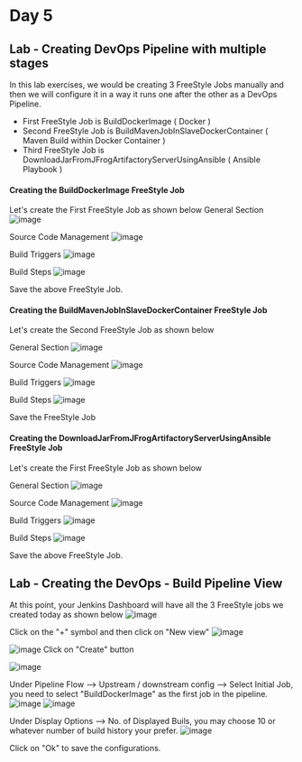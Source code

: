 # Day 5

## Lab - Creating DevOps Pipeline with multiple stages

In this lab exercises, we would be creating 3 FreeStyle Jobs manually and then we will configure it in a way it runs one after the other as a DevOps Pipeline.

- First FreeStyle Job is BuildDockerImage ( Docker )
- Second FreeStyle Job is BuildMavenJobInSlaveDockerContainer ( Maven Build within Docker Container )
- Third FreeStyle Job is DownloadJarFromJFrogArtifactoryServerUsingAnsible ( Ansible Playbook )

#### Creating the BuildDockerImage FreeStyle Job
Let's create the First FreeStyle Job as shown below
General Section
![image](https://github.com/tektutor/devops-dec-2023/assets/12674043/9da7b460-48c3-4405-ab81-7abdf2717cd7)

Source Code Management
![image](https://github.com/tektutor/devops-dec-2023/assets/12674043/7a53e716-68c7-4d12-90b7-2d7723f56d92)

Build Triggers
![image](https://github.com/tektutor/devops-dec-2023/assets/12674043/7e2db4f6-48a4-4873-a820-ccb34efa261c)

Build Steps
![image](https://github.com/tektutor/devops-dec-2023/assets/12674043/703bc3ee-aa08-4060-aaf0-e538971230c8)

Save the above FreeStyle Job.

#### Creating the BuildMavenJobInSlaveDockerContainer FreeStyle Job
Let's create the Second FreeStyle Job as shown below

General Section
![image](https://github.com/tektutor/devops-dec-2023/assets/12674043/e13cbccc-9bca-46f9-a02a-e6ad4ca4a5ca)

Source Code Management
![image](https://github.com/tektutor/devops-dec-2023/assets/12674043/14e9888b-d323-49bd-9fcb-a88203a3f13e)

Build Triggers
![image](https://github.com/tektutor/devops-dec-2023/assets/12674043/8322c3e7-00fd-4f2c-8829-182f461df32e)

Build Steps
![image](https://github.com/tektutor/devops-dec-2023/assets/12674043/bddb25a9-9e6d-485b-a9fd-ce4a9a7a8a9d)

Save the FreeStyle Job


#### Creating the DownloadJarFromJFrogArtifactoryServerUsingAnsible FreeStyle Job
Let's create the First FreeStyle Job as shown below

General Section
![image](https://github.com/tektutor/devops-dec-2023/assets/12674043/7623479e-d680-4957-9fca-826e7560169d)

Source Code Management
![image](https://github.com/tektutor/devops-dec-2023/assets/12674043/17bd5c9c-d383-46c7-8743-a336b77398dd)

Build Triggers
![image](https://github.com/tektutor/devops-dec-2023/assets/12674043/4dc93fa9-d827-4ce1-814e-91a06f4b08b2)

Build Steps
![image](https://github.com/tektutor/devops-dec-2023/assets/12674043/881cb730-496d-4201-9b74-ca189de1d0ef)

Save the above FreeStyle Job.

## Lab - Creating the DevOps - Build Pipeline View

At this point, your Jenkins Dashboard will have all the 3 FreeStyle jobs we created today as shown below
![image](https://github.com/tektutor/devops-dec-2023/assets/12674043/e5dfbba6-3c6f-4df0-b569-4ad933003540)

Click on the "+" symbol and then click on "New view"
![image](https://github.com/tektutor/devops-dec-2023/assets/12674043/f0d047a0-4aa4-4084-b99b-86838d4f7649)

![image](https://github.com/tektutor/devops-dec-2023/assets/12674043/34f06c96-298e-4592-ad6c-f2d2d617c1ef)
Click on "Create" button

![image](https://github.com/tektutor/devops-dec-2023/assets/12674043/acae8932-953c-4532-8206-cbae0c60a4d2)

Under Pipeline Flow --> Upstream / downstream config --> Select Initial Job, you need to select "BuildDockerImage" as the first job in the pipeline.
![image](https://github.com/tektutor/devops-dec-2023/assets/12674043/07ef74a3-627a-4092-9779-218c485a395e)
![image](https://github.com/tektutor/devops-dec-2023/assets/12674043/1395bd74-08ab-4ea0-80a7-0f50984c0613)

Under Display Options --> No. of Displayed Buils, you may choose 10 or whatever number of build history your prefer.
![image](https://github.com/tektutor/devops-dec-2023/assets/12674043/3aa5fda7-1bd3-4e29-ba69-4a5b7acf71d1)

Click on "Ok" to save the configurations.

